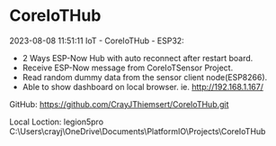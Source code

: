 # CoreIoTHub
2023-08-08 11:51:11
IoT - CoreIoTHub - ESP32:
- 2 Ways ESP-Now Hub with auto reconnect after restart board.
- Receive ESP-Now message from CoreIoTSensor Project.
- Read random dummy data from the sensor client node(ESP8266). 
- Able to show dashboard on local browser. 
ie.
http://192.168.1.167/


GitHub:
https://github.com/CrayJThiemsert/CoreIoTHub.git

Local Loction: legion5pro
C:\Users\crayj\OneDrive\Documents\PlatformIO\Projects\CoreIoTHub